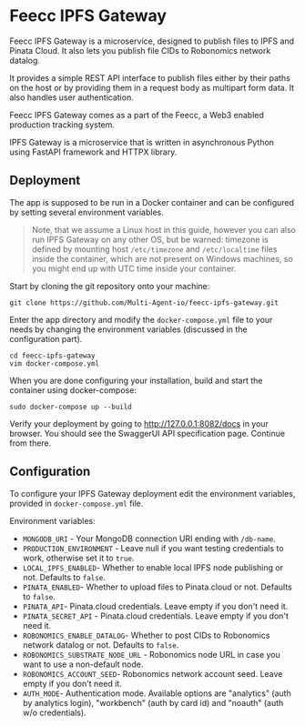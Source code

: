 # Feecc IPFS Gateway

Feecc IPFS Gateway is a microservice, designed to publish files to IPFS and Pinata Cloud. It also lets you publish file CIDs to Robonomics network datalog.

It provides a simple REST API interface to publish files either by their paths on the host or by providing them in a request body as multipart form data. It also handles user authentication.

Feecc IPFS Gateway comes as a part of the Feecc, a Web3 enabled production tracking system.

IPFS Gateway is a microservice that is written in asynchronous Python using FastAPI framework and HTTPX library.

## Deployment

The app is supposed to be run in a Docker container and can be configured by setting several environment variables.

> Note, that we assume a Linux host in this guide, however you can also run IPFS Gateway on any other OS, but be warned: timezone is defined by mounting host `/etc/timezone` and `/etc/localtime` files inside the container,  which are not present on Windows machines, so you might end up with UTC time inside your container.

Start by cloning the git repository onto your machine:
```
git clone https://github.com/Multi-Agent-io/feecc-ipfs-gateway.git
```

Enter the app directory and modify the `docker-compose.yml` file to your needs by changing the environment variables (discussed in the configuration part).

```
cd feecc-ipfs-gateway
vim docker-compose.yml
```

When you are done configuring your installation, build and start the container using docker-compose:
```
sudo docker-compose up --build
```

Verify your deployment by going to http://127.0.0.1:8082/docs in your browser. You should see the SwaggerUI API specification page. Continue from there.

## Configuration

To configure your IPFS Gateway deployment edit the environment variables, provided in `docker-compose.yml` file.

Environment variables:

- `MONGODB_URI` - Your MongoDB connection URI ending with `/db-name`.
- `PRODUCTION_ENVIRONMENT` - Leave null if you want testing credentials to work, otherwise set it to `true`.
- `LOCAL_IPFS_ENABLED`- Whether to enable local IPFS node publishing or not. Defaults to `false`.
- `PINATA_ENABLED`- Whether to upload files to Pinata.cloud or not. Defaults to `false`.
- `PINATA_API`- Pinata.cloud credentials. Leave empty if you don't need it.
- `PINATA_SECRET_API` - Pinata.cloud credentials. Leave empty if you don't need it.
- `ROBONOMICS_ENABLE_DATALOG`- Whether to post CIDs to Robonomics network datalog or not. Defaults to `false`.
- `ROBONOMICS_SUBSTRATE_NODE_URL` - Robonomics node URL in case you want to use a non-default node.
- `ROBONOMICS_ACCOUNT_SEED`- Robonomics network account seed. Leave empty if you don't need it.
- `AUTH_MODE`- Authentication mode. Available options are "analytics" (auth by analytics login), "workbench" (auth by card id) and "noauth" (auth w/o credentials).
